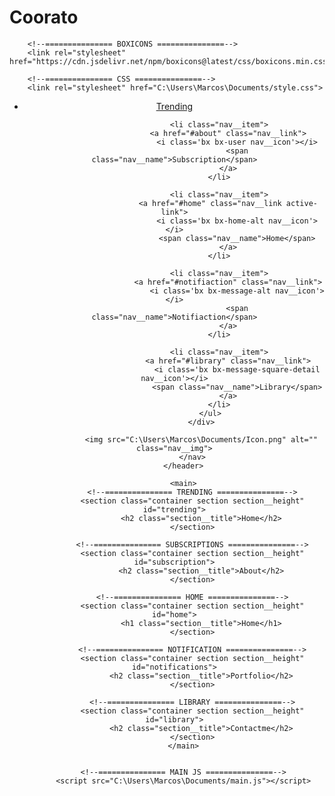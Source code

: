 # Coorato
<!DOCTYPE html>
<html lang="en">
<head>
<meta charset="UTF-8">
<meta name="viewport" content="width=device-width, initial-scales=1.0">
<title>Coorato</title>
<link rel="icon" type="image/svg+xml" href="https://yt3.ggpht.com/28IAp_74MfTFp90f8m9cszMFXqMIWHKE4WYdAbv-nPg4_aF1BZ8fAVeqmw8Z1Da9KZu2G9MFGw=s600-c-k-c0x00ffffff-no-rj-rp-mo">

        <!--=============== BOXICONS ===============-->
        <link rel="stylesheet" href="https://cdn.jsdelivr.net/npm/boxicons@latest/css/boxicons.min.css">

        <!--=============== CSS ===============-->
        <link rel="stylesheet" href="C:\Users\Marcos\Documents/style.css">

</head>
<body>
          <!--=============== HEADER ===============-->
          <header class="header" id="header">
            <nav class="nav container">
                <div class="nav__menu" id="nav-menu">
                    <ul class="nav__list">
                        <li class="nav__item">
                            <a href="#home" class="nav__link">
                                <i class='bx bx-cube-alt nav__icon'></i>
                                <span class="nav__name">Trending</span>
                            </a>
                        </li>
                        
                        <li class="nav__item">
                            <a href="#about" class="nav__link">
                                <i class='bx bx-user nav__icon'></i>
                                <span class="nav__name">Subscription</span>
                            </a>
                        </li>

                        <li class="nav__item">
                            <a href="#home" class="nav__link active-link">
                                <i class='bx bx-home-alt nav__icon'></i>
                                <span class="nav__name">Home</span>
                            </a>
                        </li>

                        <li class="nav__item">
                            <a href="#notifiaction" class="nav__link">
                                <i class='bx bx-message-alt nav__icon'></i>
                                <span class="nav__name">Notifiaction</span>
                            </a>
                        </li>

                        <li class="nav__item">
                            <a href="#library" class="nav__link">
                                <i class='bx bx-message-square-detail nav__icon'></i>
                                <span class="nav__name">Library</span>
                            </a>
                        </li>
                    </ul>
                </div>

                <img src="C:\Users\Marcos\Documents/Icon.png" alt="" class="nav__img">
            </nav>
        </header>

        <main>
            <!--=============== TRENDING ===============-->
            <section class="container section section__height" id="trending">
                <h2 class="section__title">Home</h2>
            </section>

            <!--=============== SUBSCRIPTIONS ===============-->
            <section class="container section section__height" id="subscription">
                <h2 class="section__title">About</h2>
            </section>

            <!--=============== HOME ===============-->
            <section class="container section section__height" id="home">
                <h1 class="section__title">Home</h1>
            </section>

            <!--=============== NOTIFICATION ===============-->
            <section class="container section section__height" id="notifications">
                <h2 class="section__title">Portfolio</h2>
            </section>

            <!--=============== LIBRARY ===============-->
            <section class="container section section__height" id="library">
                <h2 class="section__title">Contactme</h2>
            </section>
        </main>
        

        <!--=============== MAIN JS ===============-->
        <script src="C:\Users\Marcos\Documents/main.js"></script>
<ul id="list">

</ul>

<script>
var firebaseConfig = {
  apiKey: "AIzaSyBUBGDu0j5luR50lJlvqa0eyG7ocJ1JXHs",
  authDomain: "utuberhythm.firebaseapp.com",
  databaseURL: "https://coorato-rhythm-default-rtdb.firebaseio.com",
  projectId: "coorato-rhythm",
  storageBucket: "coorato-rhythm.appspot.com/",
  messagingSenderId: "692560087045",
  appId: "1:692560087045:web:f1737cb3c4b8322d76346c"
};
firebase
.initializeApp(firebaseConfig);

function addItemsToList(){
var ul=document.getElementById('list');
var header= document.createElement('h2');

var _title= document.createElement('li');
var _image= document.createElement('li');
var _post_type= document.createElement('li');
var _time= document.createElement('li');
var _date= document.createElement('li');
}

</script>

</body>
</html>
